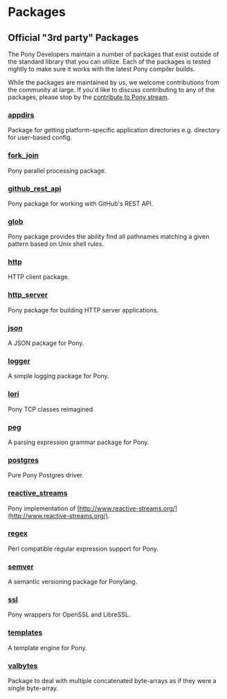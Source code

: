 # Packages

## Official "3rd party" Packages

The Pony Developers maintain a number of packages that exist outside of the standard library that you can utilize. Each of the packages is tested nightly to make sure it works with the latest Pony compiler builds.

While the packages are maintained by us, we welcome contributions from the community at large. If you'd like to discuss contributing to any of the packages, please stop by the [contribute to Pony stream](https://ponylang.zulipchat.com/#narrow/stream/192795-contribute-to-Pony).

### [appdirs](https://github.com/ponylang/appdirs)

Package for getting platform-specific application directories e.g. directory for user-based config.

### [fork_join](https://github.com/ponylang/fork_join)

Pony parallel processing package.

### [github_rest_api](https://github.com/ponylang/github_rest_api)

Pony package for working with GitHub's REST API.

### [glob](https://github.com/ponylang/glob)

Pony package provides the ability find all pathnames matching a given pattern based on Unix shell rules.

### [http](https://github.com/ponylang/http)

HTTP client package.

### [http_server](https://github.com/ponylang/http_server)

Pony package for building HTTP server applications.

### [json](https://github.com/ponylang/json)

A JSON package for Pony.

### [logger](https://github.com/ponylang/logger)

A simple logging package for Pony.

### [lori](https://github.com/ponylang/lori)

Pony TCP classes reimagined.

### [peg](https://github.com/ponylang/peg)

A parsing expression grammar package for Pony.

### [postgres](https://github.com/ponylang/postgres)

Pure Pony Postgres driver.

### [reactive_streams](https://github.com/ponylang/reactive_streams)

Pony implementation of [http://www.reactive-streams.org/](http://www.reactive-streams.org/).

### [regex](https://github.com/ponylang/regex)

Perl compatible regular expression support for Pony.

### [semver](https://github.com/ponylang/semver)

A semantic versioning package for Ponylang.

### [ssl](https://github.com/ponylang/ssl)

Pony wrappers for OpenSSL and LibreSSL.

### [templates](https://github.com/ponylang/templates)

A template engine for Pony.

### [valbytes](https://github.com/ponylang/valbytes)

Package to deal with multiple concatenated byte-arrays as if they were a single byte-array.
